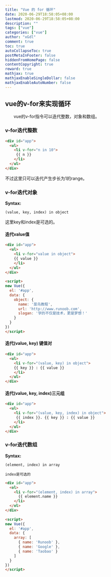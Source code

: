 ```yaml
---
title: "Vue 的 for 循环"
date: 2020-06-29T18:58:05+08:00
lastmod: 2020-06-29T18:58:05+08:00
description: ""
tags: ["vue"]
categories: ["vue"]
author: "xGdl"
comment: true
toc: true
autoCollapseToc: true
postMetaInFooter: false
hiddenFromHomePage: false
contentCopyright: true
reward: true
mathjax: true
mathjaxEnableSingleDollar: false
mathjaxEnableAutoNumber: false
---
```



## vue的v-for来实现循环

&emsp;&emsp;vue的v-for指令可以迭代整数，对象和数组。

### v-for迭代整数

```html
<div id="app">
  <ul>
    <li v-for="n in 10">
     {{ n }}
    </li>
  </ul>
</div>
```

不过这里只可以迭代产生步长为1的range。


### v-for迭代对象

**Syntax:**

	(value, key, index) in object

这里key和index是可选的。

#### 迭代value值

```html
<div id="app">
  <ul>
    <li v-for="value in object">
    {{ value }}
    </li>
  </ul>
</div>
 
<script>
new Vue({
  el: '#app',
  data: {
    object: {
      name: '菜鸟教程',
      url: 'http://www.runoob.com',
      slogan: '学的不仅是技术，更是梦想！'
    }
  }
})
</script>
```


#### 迭代(value, key) 键值对

```html
<div id="app">
  <ul>
    <li v-for="(value, key) in object">
    {{ key }} : {{ value }}
    </li>
  </ul>
</div>
```

#### 迭代(value, key, index)三元组

```html
<div id="app">
  <ul>
    <li v-for="(value, key, index) in object">
     {{ index }}. {{ key }} : {{ value }}
    </li>
  </ul>
</div>
```

### v-for迭代数组


**Syntax:**

	(element, index) in array

	index是可选的


```html
<div id="app">
  <ol>
    <li v-for="(element, index) in array">
      {{ element.name }}
    </li>
  </ol>
</div>
 
<script>
new Vue({
  el: '#app',
  data: {
    array: [
      { name: 'Runoob' },
      { name: 'Google' },
      { name: 'Taobao' }
    ]
  }
})
</script>
```

